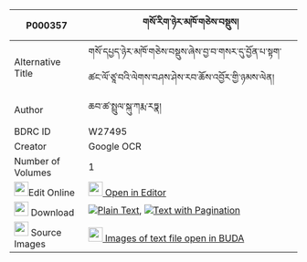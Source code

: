 |P000357|གསོ་རིག་ཉེར་མཁོ་གཅེས་བསྡུས། 
| --- | --- 
|Alternative Title |གསོ་དཔྱད་ཉེར་མཁོ་གཅེས་བསྡུས་ཞེས་བྱ་བ་གསར་དུ་བྱོན་པ་སྟག་ཚང་ལོ་ཙཱ་བའི་ལེགས་བཤས་ཤེས་རབ་ཆོས་འབྱོར་གྱི་ཉམས་ལེན།
|Author| ཆབ་ཚ་སྤྲུལ་སྐུ་ཀརྨ་རཏྣ།
|BDRC ID | W27495
|Creator | Google OCR
|Number of Volumes| 1
|<img width="25" src="https://img.icons8.com/color/25/000000/edit-property.png">Edit Online| [<img width="25" src="https://avatars.githubusercontent.com/u/45091458?s=200&v=4"> Open in Editor](http://editor.openpecha.org/P000357)
|<img width="25" src="https://img.icons8.com/fluent/48/000000/download-2.png"/>  Download | [![](https://img.icons8.com/color/20/000000/txt.png)Plain Text](https://github.com/Openpecha/P000357/releases/download/v1/sorik_nyer_kho_chedu_plain_P000357.zip), [![](https://img.icons8.com/color/20/000000/txt.png)Text with Pagination](https://github.com/Openpecha/P000357/releases/download/v1/sorik_nyer_kho_chedu_pages_P000357.zip)
|<img width="25" src="https://img.icons8.com/plasticine/100/000000/pictures-folder.png"/>  Source Images | [<img width="25" src="https://library.bdrc.io/icons/BUDA-small.svg"> Images of text file open in BUDA](https://library.bdrc.io/show/bdr:W27495)